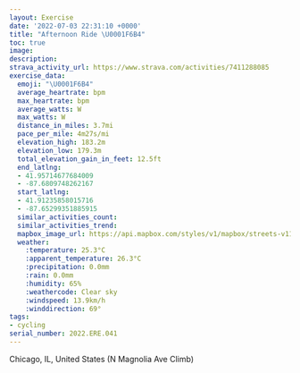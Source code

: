 ```yaml
---
layout: Exercise
date: '2022-07-03 22:31:10 +0000'
title: "Afternoon Ride \U0001F6B4"
toc: true
image:
description:
strava_activity_url: https://www.strava.com/activities/7411288085
exercise_data:
  emoji: "\U0001F6B4"
  average_heartrate: bpm
  max_heartrate: bpm
  average_watts: W
  max_watts: W
  distance_in_miles: 3.7mi
  pace_per_mile: 4m27s/mi
  elevation_high: 183.2m
  elevation_low: 179.3m
  total_elevation_gain_in_feet: 12.5ft
  end_latlng:
  - 41.95714677684009
  - -87.6809748262167
  start_latlng:
  - 41.91235858015716
  - -87.65299351885915
  similar_activities_count:
  similar_activities_trend:
  mapbox_image_url: https://api.mapbox.com/styles/v1/mapbox/streets-v11/static/path-5+787af2-1.0(e_y~Ffv~uOX%5BKFKd%40IB%5DFmA%40s%40Cu%40DYHSPoAtBGBS%5COJ%5Dn%40I%40%5Bp%40m%40bAELUPOZQTe%40z%40a%40f%40OZiC%7CDy%40tA_B%60CWVoClEq%40z%40gCbEsKhPoAxBu%40%7C%40m%40fAaBfCy%40vAWZeAfBWRGRi%40v%40w%40pA%7BAxBOTDF_%40b%40%7BBlDQRa%40p%40QRGPg%40r%40o%40hAeAzASV%5Dj%40UTS%5EO%60%40KHUZa%40x%40MLsArBaAfAYPg%40x%40kAvA%5BZOT%7BCzDwDpEIN%7BCjDSX%7BAlBw%40v%40IBKDUVc%40AkAHu%40Ag%40DIAsCF%5BBKAw%40DWCQ%40QC%7D%40JKCWB_%40AuABOCMDKAKBg%40AK%40YEGHSCg%40B%7BAB_%40EmAHiC%3Fc%40%40mAAKAIBI%3FMEG%40u%40JKAe%40B%7BAAcADg%40ASEmBHg%40%40K%40%7D%40COBuADOCkDFoBBGAk%40B%7B%40GgAFgB%40%7BABYAW%40ICK%40%5BEW%40YFe%40BcAA%7BCFc%40Ea%40%3Fa%40FKC%7D%40Dc%40Ai%40BK%40o%40CgA%40QCKBOEiBJKCg%40DKBuB%40mAEQDw%40BWCGB%5BCyCFIEI%3Fg%40Ae%40%40KFe%40f%40%5DRgA~%40%5BPMBa%40ZuAr%40oD%60CI%40%5BVOd%40E%40CFE%3FKHGH%40DCC%3FBBACA),pin-s-s+e5b22e(-87.653,41.91235),pin-s-f+89ae00(-87.68098000000008,41.95713999999997)/auto/800x800?access_token=pk.eyJ1Ijoiam9zaGJlY2ttYW4iLCJhIjoiY205eWR2aDd1MWZ6djJrbXc4a3M0bWZleiJ9.XiG9OWkNcZk2QzjJbxLB4A
  weather:
    :temperature: 25.3°C
    :apparent_temperature: 26.3°C
    :precipitation: 0.0mm
    :rain: 0.0mm
    :humidity: 65%
    :weathercode: Clear sky
    :windspeed: 13.9km/h
    :winddirection: 69°
tags:
- cycling
serial_number: 2022.ERE.041
---
```

Chicago, IL, United States (N Magnolia Ave Climb)
